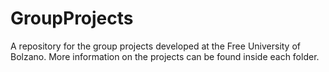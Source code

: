 # GroupProjects
A repository for the group projects developed at the Free University of Bolzano. More information on the projects can be found inside each folder.
